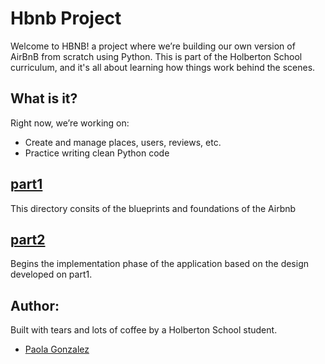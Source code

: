 # Hbnb Project
Welcome to HBNB! a project where we’re building our own version of AirBnB   from scratch  using Python. This is part of the Holberton School curriculum, and it's all about learning how things work behind the scenes.

## What is it?

Right now, we’re working on:
- Create and manage places, users, reviews, etc.
- Practice writing clean  Python code


## <a href="https://github.com/Paola-cmyk/holbertonschool-hbnb/tree/main/part1" target="_blank">**part1**</a>
This directory consits of the blueprints and foundations of the Airbnb 

## <a href="https://github.com/Paola-cmyk/holbertonschool-hbnb/tree/main/part2" target="_blank">**part2**</a>
Begins the implementation phase of the application based on the design developed on part1.

## Author:
Built with tears and lots of coffee by a Holberton School student.

- <a href="https://github.com/Paola-cmyk" target="_blank">Paola Gonzalez</a>
